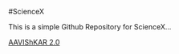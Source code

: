 #ScienceX

This is a simple Github Repository for ScienceX...

[AAVIShKAR 2.0](https://www.avskr.in)